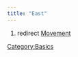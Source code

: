 ```yaml
---
title: "East"
---
```


1.  redirect [Movement](Movement "wikilink")

[Category:Basics](Category:Basics "wikilink")